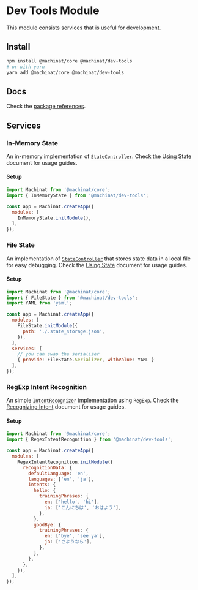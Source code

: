 # Dev Tools Module

This module consists services that is useful for development.

## Install

```bash
npm install @machinat/core @machinat/dev-tools
# or with yarn
yarn add @machinat/core @machinat/dev-tools
```

## Docs

Check the [package references](https://machinat.com/api/modules/dev_tools.html).

## Services

### In-Memory State

An in-memory implementation of [`StateController`](https://machinat.com/api/modules/core_base_statecontroller.html). Check the [Using State](https://machinat.com/docs/using-states) document for usage guides.

#### Setup

```js
import Machinat from '@machinat/core';
import { InMemoryState } from '@machinat/dev-tools';

const app = Machinat.createApp({
  modules: [
    InMemoryState.initModule(),
  ],
});
```

### File State

An implementation of [`StateController`](https://machinat.com/api/modules/core_base_statecontroller.html) that stores state data in a local file for easy debugging. Check the [Using State](https://machinat.com/docs/using-states) document for usage guides.

#### Setup

```js
import Machinat from '@machinat/core';
import { FileState } from '@machinat/dev-tools';
import YAML from 'yaml';

const app = Machinat.createApp({
  modules: [
    FileState.initModule({
      path: './.state_storage.json',
    }),
  ],
  services: [
    // you can swap the serializer
    { provide: FileState.Serializer, withValue: YAML }
  ],
});
```

### RegExp Intent Recognition

An simple [`IntentRecognizer`](https://machinat.com/api/modules/core_base_intentrecognizer.html)
implementation using `RegExp`.
Check the [Recognizing Intent](https://machinat.com/docs/recognizing-intent) document for usage guides.

#### Setup

```js
import Machinat from '@machinat/core';
import { RegexIntentRecognition } from '@machinat/dev-tools';

const app = Machinat.createApp({
  modules: [
    RegexIntentRecognition.initModule({
      recognitionData: {
        defaultLanguage: 'en',
        languages: ['en', 'ja'],
        intents: {
          hello: {
            trainingPhrases: {
              en: ['hello', 'hi'],
              ja: ['こんにちは', 'おはよう'],
            },
          },
          goodBye: {
            trainingPhrases: {
              en: ['bye', 'see ya'],
              ja: ['さようなら'],
            },
          },
        },
      },
    }),
  ],
});
```
